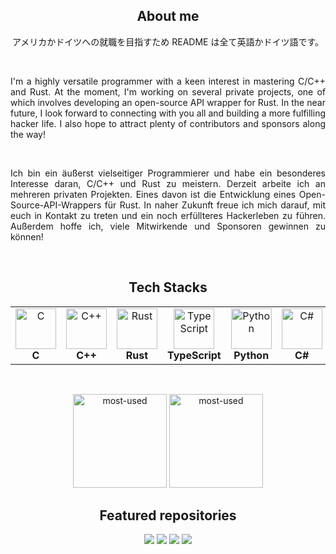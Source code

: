 <h2 align="center">About me</h2>
<p align="center">アメリカかドイツへの就職を目指すため README は全て英語かドイツ語です。</p>
<br>
<p align="justify">I'm a highly versatile programmer with a keen interest in mastering C/C++ and Rust. At the moment, I'm working on several private projects, one of which involves developing an open-source API wrapper for Rust. In the near future, I look forward to connecting with you all and building a more fulfilling hacker life. I also hope to attract plenty of contributors and sponsors along the way!</p>
<br>
<p align="justify">Ich bin ein äußerst vielseitiger Programmierer und habe ein besonderes Interesse daran, C/C++ und Rust zu meistern. Derzeit arbeite ich an mehreren privaten Projekten. Eines davon ist die Entwicklung eines Open-Source-API-Wrappers für Rust. In naher Zukunft freue ich mich darauf, mit euch in Kontakt zu treten und ein noch erfüllteres Hackerleben zu führen. Außerdem hoffe ich, viele Mitwirkende und Sponsoren gewinnen zu können!</p>
<br>
<h2 align="center">Tech Stacks</h2>
<table align="center">
   <tr>
      <td align="center"><img src="https://skillicons.dev/icons?i=c" alt="C" width="65" height="65" /><br><b>C</b></td>
      <td align="center"><img src="https://skillicons.dev/icons?i=cpp" alt="C++" width="65" height="65" /><br><b>C++</b></td>
      <td align="center"><img src="https://skillicons.dev/icons?i=rust" alt="Rust" width="65" height="65" /><br><b>Rust</b></td>
      <td align="center"><img src="https://skillicons.dev/icons?i=ts" alt="TypeScript" width="65" height="65" /><br><b>TypeScript</b></td>
      <td align="center"><img src="https://skillicons.dev/icons?i=py" alt="Python" width="65" height="65" /><br><b>Python</b></td>
      <td align="center"><img src="https://skillicons.dev/icons?i=cs" alt="C#" width="65" height="65" /><br><b>C#</b></td>
      <td align="center"><img src="https://skillicons.dev/icons?i=unrealengine" alt="UE" width="65" height="65" /><br><b>UE5</b></td>
      <td align="center"><img src="https://skillicons.dev/icons?i=unity" alt="Unity" width="65" height="65" /><br><b>Unity6</b></td>
   </tr>
</table>
<br>

<p align="center">
   <img alt="most-used" height="150px" src="https://github-readme-stats.vercel.app/api/top-langs/?username=Ometeor-Zheero-OMZ&layout=compact&theme=tokyonight" />
   <img alt="most-used" height="150px" src="https://github-readme-stats.vercel.app/api?username=Ometeor-Zheero-OMZ&layout=compact&theme=tokyonight" />
</p>

<h2 align="center">Featured repositories</h2>
<div align="center">
<a href="https://github.com/Ometeor-Zheero-OMZ/ff-battle-sys"><img src="https://github-readme-stats.vercel.app/api/pin/?username=Ometeor-Zheero-OMZ&repo=ff-battle-sys&theme=dark"></a>
<a href="https://github.com/Ometeor-Zheero-OMZ/pokemon-battle-system"><img src="https://github-readme-stats.vercel.app/api/pin/?username=Ometeor-Zheero-OMZ&repo=pokemon-battle-system&theme=dark"></a>
<a href="https://github.com/Ometeor-Zheero-OMZ/camera_calibrator"><img src="https://github-readme-stats.vercel.app/api/pin/?username=Ometeor-Zheero-OMZ&repo=camera_calibrator&theme=dark"></a>
<a href="https://github.com/Ometeor-Zheero-OMZ/rustrix"><img src="https://github-readme-stats.vercel.app/api/pin/?username=Ometeor-Zheero-OMZ&repo=rustrix&theme=dark"></a>
</div>
